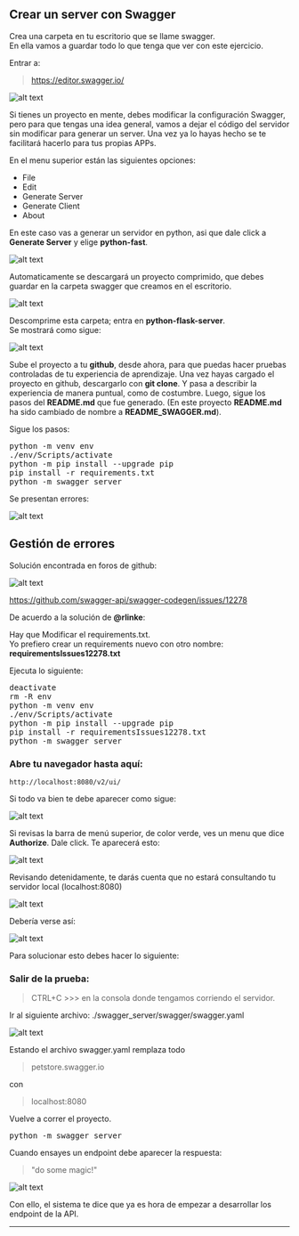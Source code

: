 ## Crear un server con Swagger

Crea una carpeta en tu escritorio que se llame swagger.  
En ella vamos a guardar todo lo que tenga que ver con este ejercicio.

Entrar a:

> https://editor.swagger.io/

![alt text](./images/image.png)
   
Si tienes un proyecto en mente, debes modificar la configuración Swagger, pero para que tengas una idea general, vamos a dejar el código del servidor sin modificar para generar un server. Una vez ya lo hayas hecho se te facilitará hacerlo para tus propias APPs.

En el menu superior están las siguientes opciones:

<ul>
<li>File</li>
<li>Edit</li>
<li>Generate Server</li>
<li>Generate Client</li>
<li>About</li>
</ul>

En este caso vas a generar un servidor en python, asi que dale click a <b>Generate Server</b> y elige <b>python-fast</b>.

![alt text](./images/image-1.png)

Automaticamente se descargará un proyecto comprimido, que debes guardar en la carpeta swagger que creamos en el escritorio.

![alt text](./images/image-2.png)

Descomprime esta carpeta; entra en <b>python-flask-server</b>.  
Se mostrará como sigue:

![alt text](./images/image-3.png)

Sube el proyecto a tu <b>github</b>, desde ahora, para que puedas hacer pruebas controladas de tu experiencia de aprendizaje. Una vez hayas cargado el proyecto en github, descargarlo con <b>git clone</b>. Y pasa a describir la experiencia de manera puntual, como de costumbre. Luego, sigue los pasos del <b>README.md</b> que fue generado. (En este proyecto  <b>README.md</b> ha sido cambiado de nombre a <b>README_SWAGGER.md</b>).

Sigue los pasos:

<pre>
python -m venv env
./env/Scripts/activate
python -m pip install --upgrade pip
pip install -r requirements.txt
python -m swagger_server
</pre>

Se presentan errores:

![alt text](./images/image-4.png)

## Gestión de errores

Solución encontrada en foros de github:  

![alt text](./images/image-5.png)

https://github.com/swagger-api/swagger-codegen/issues/12278

De acuerdo a la solución de <b>@rlinke</b>:

Hay que Modificar el requirements.txt.  
Yo prefiero crear un requirements nuevo con otro nombre: <b>requirementsIssues12278.txt</b>

Ejecuta lo siguiente:

<pre>
deactivate
rm -R env
python -m venv env
./env/Scripts/activate
python -m pip install --upgrade pip
pip install -r requirementsIssues12278.txt
python -m swagger_server
</pre>

### Abre tu navegador hasta aquí:

```
http://localhost:8080/v2/ui/
```

Si todo va bien te debe aparecer como sigue:

![alt text](./images/image-6.png)

Si revisas la barra de menú superior, de color verde, ves un menu que
dice <b>Authorize</b>. Dale click. Te aparecerá esto:

![alt text](./images/image-7.png)

Revisando detenidamente, te darás cuenta que no estará 
consultando tu servidor local (localhost:8080)

![alt text](./images/image-9.png)

Debería verse así:

![alt text](./images/image-8.png)

Para solucionar esto debes hacer lo siguiente:  

### Salir de la prueba:

> CTRL+C >>> en la consola donde tengamos corriendo el servidor.

Ir al siguiente archivo:
./swagger_server/swagger/swagger.yaml

![alt text](./images/image-10.png)

Estando el archivo swagger.yaml remplaza todo  

> petstore.swagger.io   

con  

>localhost:8080  

Vuelve a correr el proyecto.
<pre>
python -m swagger_server
</pre>
Cuando ensayes un endpoint debe aparecer la respuesta:

> "do some magic!"

![alt text](./images/image-11.png)

Con ello, el sistema te dice que ya es hora
de empezar a desarrollar los endpoint de la API.

> 

***
